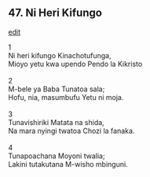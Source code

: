 ## 47. Ni Heri Kifungo
[edit](https://docs.google.com/document/d/1_KdPwgDiAijwgHYAJWBim4Z2jSy0Bnh_/edit?mode=html)



1\
Ni heri kifungo Kinachotufunga,\
Mioyo yetu kwa upendo Pendo la Kikristo\
\
2\
M-bele ya Baba Tunatoa sala;\
Hofu, nia, masumbufu Yetu ni moja.\
\
3\
Tunavishiriki Matata na shida,\
Na mara nyingi twatoa Chozi la fanaka.\
\
4\
Tunapoachana Moyoni twalia;\
Lakini tutakutana M-wisho mbinguni.
